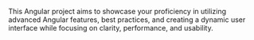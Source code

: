 This Angular project aims to showcase your proficiency in utilizing advanced Angular features,
best practices, and creating a dynamic user interface while focusing on clarity, performance, and
usability.
